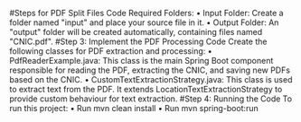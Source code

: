#Steps for PDF Split Files Code
Required Folders:
•	Input Folder: Create a folder named "input" and place your source file in it.
•	Output Folder: An "output" folder will be created automatically, containing files named "CNIC.pdf".
#Step 3: Implement the PDF Processing Code
Create the following classes for PDF extraction and processing:
•	PdfReaderExample.java: This class is the main Spring Boot component responsible for reading the PDF, extracting the CNIC, and saving new PDFs based on the CNIC.
•	CustomTextExtractionStrategy.java: This class is used to extract text from the PDF. It extends LocationTextExtractionStrategy to provide custom behaviour for text extraction.
#Step 4: Running the Code
To run this project:
•	Run mvn clean install
•	Run mvn spring-boot:run

